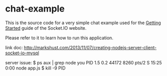 # chat-example

This is the source code for a very simple chat example used for 
the [Getting Started](http://socket.io/get-started/chat/) guide 
of the Socket.IO website.

Please refer to it to learn how to run this application.

link doc: http://markshust.com/2013/11/07/creating-nodejs-server-client-socket-io-mysql

server issue:
$ ps aux | grep node
you   PID  1.5  0.2  44172  8260 pts/2    S    15:25   0:00 node app.js
$ kill -9 PID
